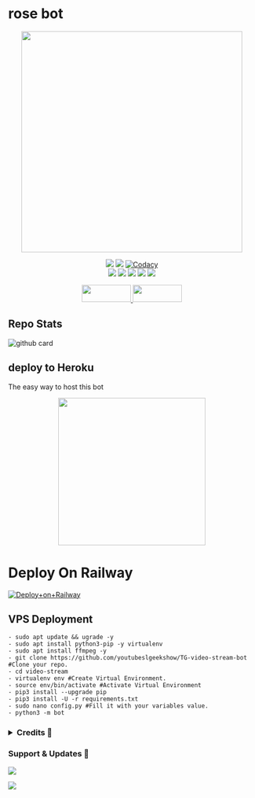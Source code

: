 <h1> rose bot </h1>



<p align="center"><a href="https://t.me/szrosebot"><img src="https://telegra.ph/file/962fd9b77226c7c21553c.png" width="450"></a></p>
<p align="center">
    <a href="https://www.python.org/" alt="made-with-python"> <img src="https://img.shields.io/badge/Made%20with-Python-black.svg?style=flat-square&logo=python&logoColor=blue&color=green" /></a>
    <a href="https://github.com/youtubeslgeekshow/Video-call-bot/graphs/commit-activity" alt="Maintenance"> <img src="https://img.shields.io/badge/Maintained%3F-yes-green.svg?style=flat-square" /></a>
    <a href="https://app.codacy.com/gh/youtubeslgeekshow/Video-call-bot/dashboard"> <img src="https://img.shields.io/codacy/grade/a723cb464d5a4d25be3152b5d71de82d?color=green&logo=codacy&style=flat-square" alt="Codacy" /></a><br>
    <a href="https://github.com/youtubeslgeekshow/Video-call-bot"> <img src="https://img.shields.io/github/repo-size/youtubeslgeekshow/Video-call-bot?color=green&logo=github&logoColor=blue&style=flat-square" /></a>
    <a href="https://github.com/youtubeslgeekshow/Video-call-bot/commits/main"> <img src="https://img.shields.io/github/last-commit/youtubeslgeekshow/Video-call-bot?color=green&logo=github&logoColor=blue&style=flat-square" /></a>
    <a href="https://github.com/youtubeslgeekshow/Video-call-bot/issues"> <img src="https://img.shields.io/github/issues/youtubeslgeekshow/Video-call-bot?color=green&logo=github&logoColor=blue&style=flat-square" /></a>
    <a href="https://github.com/youtubeslgeekshow/Video-call-bot/network/members"> <img src="https://img.shields.io/github/forks/youtubeslgeekshow/Video-call-bot?color=green&logo=github&logoColor=blue&style=flat-square" /></a>  
    <a href="https://github.com/youtubeslgeekshow/Video-call-bot/network/members"> <img src="https://img.shields.io/github/stars/youtubeslgeekshow/Video-call-bot?color=green&logo=github&logoColor=blue&style=flat-square" /></a>  
</p>


<p align="center">
  <a href="https://github.com/youtubeslgeekshow/Video-call-bot/fork">
    <img src="https://img.shields.io/github/forks/youtubeslgeekshow/Video-call-bot?color=dark&label=FORK&logo=github&style=plastic"width="100" height="35"> 
  </a>
  <a href="https://github.com/youtubeslgeekshow/Video-call-bot/stars">
    <img src="https://img.shields.io/github/stars/youtubeslgeekshow/Video-call-bot?color=dark&label=STARS&logo=github&style=plastic"width="100" height="35">
  </a>
</p>  

## Repo Stats
![github card](https://github-readme-stats.vercel.app/api/pin/?username=youtubeslgeekshow&repo=sz-rose-bot&theme=dark)



##  deploy to Heroku 
The easy way to host this bot


<p align="center"><a href="https://heroku.com/deploy?template=https://github.com/youtubeslgeekshow/Video-call-bot"><img src="https://img.shields.io/badge/HEROKU-DEPLOY-blue?style=plastic&logo=heroku&logoColor=yellow"width="300"heigh="100" /></a></p>

# Deploy On Railway
[![Deploy+on+Railway](https://railway.app/button.svg)](https://railway.app/new/template?template=https://github.com/youtubeslgeekshow/Video-call-bot&envs=API_ID,API_HASH,BOT_TOKEN,SESSION_NAME)
  
## VPS Deployment
```
- sudo apt update && ugrade -y
- sudo apt install python3-pip -y virtualenv
- sudo apt install ffmpeg -y
- git clone https://github.com/youtubeslgeekshow/TG-video-stream-bot  #Clone your repo.
- cd video-stream
- virtualenv env #Create Virtual Environment.
- source env/bin/activate #Activate Virtual Environment
- pip3 install --upgrade pip
- pip3 install -U -r requirements.txt
- sudo nano config.py #Fill it with your variables value.
- python3 -m bot
```
 </details> 

 <h3> <details>
  <summary><b>Credits 💖</b></summary>


- [levina-lab](https://github.com/levina-lab/video-stream) first coder
- [MarshalX](https://github.com/MarshalX) for [pytgcalls](https://github.com/MarshalX)
- [Dan](https://github.com/delivrance) for [Pyrogram](https://github.com/pyrogram) 
</details> </h3>

### Support & Updates 🌹
<a href="https://t.me/slbotzone"><img src="https://img.shields.io/badge/Join-Group%20Support-blue.svg?style=for-the-badge&logo=Telegram">

</a> <a href="https://t.me/SL_bot_zone"><img src="https://img.shields.io/badge/Join-Updates%20Channel-blue.svg?style=for-the-badge&logo=Telegram"></a>

